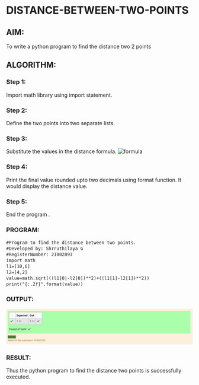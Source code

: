# DISTANCE-BETWEEN-TWO-POINTS

## AIM:
To write a python program to find the distance two 2 points
## ALGORITHM:
### Step 1:
Import math library using import statement. 
### Step 2: 
Define the two points into two separate lists.
### Step 3: 
Substitute the values in the distance formula. 
 ![formula](/formula.JPG)
### Step 4: 
Print the final value rounded upto two decimals using format function. It would display the distance value.
### Step 5:
End the program .
### PROGRAM:
```
#Program to find the distance between two points.
#Developed by: Shrruthilaya G
#RegisterNumber: 21002893
import math
l1=[10,6]
l2=[4,2]
value=math.sqrt(((l1[0]-l2[0])**2)+((l1[1]-l2[1])**2))
print("{:.2f}".format(value))
```
  ### OUTPUT:
![GitHub Logo](Distance.png)

### RESULT:
Thus the python program to find the distance two points is successfully executed.
